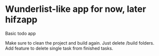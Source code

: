 # Wunderlist-like app for now, later hifzapp
Basic todo app

Make sure to clean the project and build again. Just delete /build folders.
Add feature to delete single task from finished tasks.
